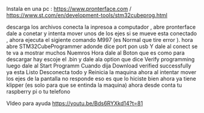 Instala en  una pc : https://www.pronterface.com   /   https://www.st.com/en/development-tools/stm32cubeprog.html 

descarga  los  archivos 
conecta  la  inpresoa a computador , abre  pronterface dale a  conetar y intenta mover unos de los ejes  si se  mueve esta conectado , ahora ejecuta el  sigiente  comando  M997 (es Normal  que  tire error ).
hora abre STM32CubeProgrammer adonde dice port  pon usb  Y dale  al  conect se te va a mostrar  muchos Nuemros  Hora  dale al  Boton que es como   para descargar  hay  escoje  el  .bin  y dale ala  option que dice  Verify programming
luego  dale al Start Programm Cuando dija Download verified successfully ya esta Listo  Desconecta todo  y  Reinicia la maquina ahora al   intentar mover los ejes de la pantalla no  responde  eso  es que  lo  hiciste bien  ahora  ya 
tiene  klipper (es solo  para que se entinda la  maquina) ahora desde conta tu raspberry pi o tu  telefono  

VIdeo  para ayuda https://youtu.be/Bds6RYXkd14?t=81 
